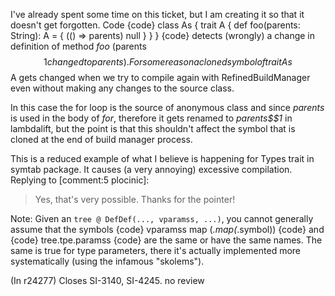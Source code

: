 I've already spent some time on this ticket, but I am creating it so that it doesn't get forgotten.
Code
{code}
class As {
  trait A {
      def foo(parents: String): A = {
        (() => parents)
        null
    }
  }
}
{code}
detects (wrongly) a change in definition of method _foo_ (parents$$1 changed to parents). For some reason a cloned symbol of trait As$$A gets changed when we try to compile again with RefinedBuildManager even without making any changes to the source class.

In this case the for loop is the source of anonymous class and since _parents_ is used in the body of _for_, therefore it gets renamed to _parents$$1_ in lambdalift, but the point is that this shouldn't affect the symbol that is cloned at the end of build manager process.

This is a reduced example of what I believe is happening for Types trait in symtab package. It causes (a very annoying) excessive compilation.
Replying to [comment:5 plocinic]:
> Yes, that's very possible. Thanks for the pointer!

Note: Given an `tree @ DefDef(..., vparamss, ...)`, you cannot generally assume that the symbols
{code}
vparamss map (_.map(_.symbol))
{code}
and
{code}
tree.tpe.paramss
{code}
are the same or have the same names. The same is true for type parameters, there it's actually implemented more systematically (using the infamous "skolems").

(In r24277) Closes SI-3140, SI-4245. no review
